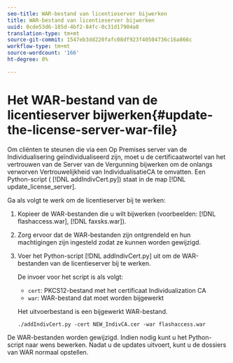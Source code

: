 ```yaml
---
seo-title: WAR-bestand van licentieserver bijwerken
title: WAR-bestand van licentieserver bijwerken
uuid: 0cde53d6-185d-4bf2-84fc-0c31d17904a8
translation-type: tm+mt
source-git-commit: 1547eb3dd220fafc08df923f40504736c16a866c
workflow-type: tm+mt
source-wordcount: '166'
ht-degree: 0%

---
```



# Het WAR-bestand van de licentieserver bijwerken{#update-the-license-server-war-file}

Om cliënten te steunen die via een Op Premises server van de Individualisering geïndividualiseerd zijn, moet u de certificaatwortel van het vertrouwen van de Server van de Vergunning bijwerken om de onlangs verworven Vertrouwelijkheid van IndividualisatieCA te omvatten. Een Python-script ( [!DNL addIndivCert.py]) staat in de map [!DNL update_license_server].

Ga als volgt te werk om de licentieserver bij te werken:

1. Kopieer de WAR-bestanden die u wilt bijwerken (voorbeelden: [!DNL flashaccess.war], [!DNL faxsks.war]).
1. Zorg ervoor dat de WAR-bestanden zijn ontgrendeld en hun machtigingen zijn ingesteld zodat ze kunnen worden gewijzigd.
1. Voer het Python-script [!DNL addIndivCert.py] uit om de WAR-bestanden van de licentieserver bij te werken.

   De invoer voor het script is als volgt:

   * `cert`: PKCS12-bestand met het certificaat Individualization CA
   * `war`: WAR-bestand dat moet worden bijgewerkt

   Het uitvoerbestand is een bijgewerkt WAR-bestand.

   ```
   ./addIndivCert.py -cert NEW_IndivCA.cer -war flashaccess.war
   ```

De WAR-bestanden worden gewijzigd. Indien nodig kunt u het Python-script naar wens bewerken. Nadat u de updates uitvoert, kunt u de dossiers van WAR normaal opstellen.
